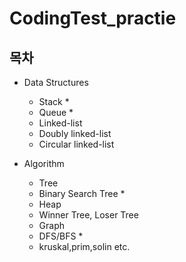 # CodingTest_practie

## 목차
- Data Structures
  - Stack *
  - Queue *
  - Linked-list
  - Doubly linked-list
  - Circular linked-list
  
- Algorithm
  - Tree
  - Binary Search Tree *
  - Heap
  - Winner Tree, Loser Tree  
  - Graph
  - DFS/BFS *
  - kruskal,prim,solin etc.
